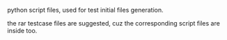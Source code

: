 python script files, used for test initial files generation.

the rar testcase files are suggested, cuz the corresponding script files are inside too.
